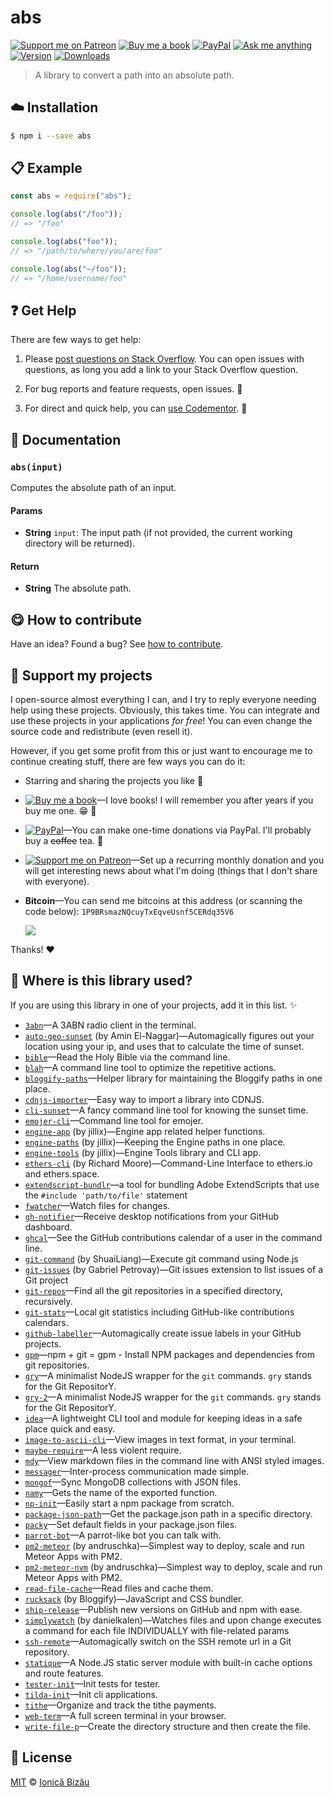 <!-- Please do not edit this file. Edit the `blah` field in the `package.json` instead. If in doubt, open an issue. -->


# abs

 [![Support me on Patreon][badge_patreon]][patreon] [![Buy me a book][badge_amazon]][amazon] [![PayPal][badge_paypal_donate]][paypal-donations] [![Ask me anything](https://img.shields.io/badge/ask%20me-anything-1abc9c.svg)](https://github.com/IonicaBizau/ama) [![Version](https://img.shields.io/npm/v/abs.svg)](https://www.npmjs.com/package/abs) [![Downloads](https://img.shields.io/npm/dt/abs.svg)](https://www.npmjs.com/package/abs)

> A library to convert a path into an absolute path.

## :cloud: Installation

```sh
$ npm i --save abs
```


## :clipboard: Example



```js
const abs = require("abs");

console.log(abs("/foo"));
// => "/foo"

console.log(abs("foo"));
// => "/path/to/where/you/are/foo"

console.log(abs("~/foo"));
// => "/home/username/foo"
```



## :question: Get Help

There are few ways to get help:

 1. Please [post questions on Stack Overflow](https://stackoverflow.com/questions/ask). You can open issues with questions, as long you add a link to your Stack Overflow question.
 2. For bug reports and feature requests, open issues. :bug:

 3. For direct and quick help, you can [use Codementor](https://www.codementor.io/johnnyb). :rocket:



## :memo: Documentation


### `abs(input)`
Computes the absolute path of an input.

#### Params

- **String** `input`: The input path (if not provided, the current working directory will be returned).

#### Return
- **String** The absolute path.



## :yum: How to contribute
Have an idea? Found a bug? See [how to contribute][contributing].


## :sparkling_heart: Support my projects

I open-source almost everything I can, and I try to reply everyone needing help using these projects. Obviously,
this takes time. You can integrate and use these projects in your applications *for free*! You can even change the source code and redistribute (even resell it).

However, if you get some profit from this or just want to encourage me to continue creating stuff, there are few ways you can do it:

 - Starring and sharing the projects you like :rocket:
 - [![Buy me a book][badge_amazon]][amazon]—I love books! I will remember you after years if you buy me one. :grin: :book:
 - [![PayPal][badge_paypal]][paypal-donations]—You can make one-time donations via PayPal. I'll probably buy a ~~coffee~~ tea. :tea:
 - [![Support me on Patreon][badge_patreon]][patreon]—Set up a recurring monthly donation and you will get interesting news about what I'm doing (things that I don't share with everyone).
 - **Bitcoin**—You can send me bitcoins at this address (or scanning the code below): `1P9BRsmazNQcuyTxEqveUsnf5CERdq35V6`

    ![](https://i.imgur.com/z6OQI95.png)

Thanks! :heart:


## :dizzy: Where is this library used?
If you are using this library in one of your projects, add it in this list. :sparkles:


 - [`3abn`](https://github.com/IonicaBizau/3abn#readme)—A 3ABN radio client in the terminal.
 - [`auto-geo-sunset`](https://github.com/aminnaggar/auto-geo-sunset#readme) (by Amin El-Naggar)—Automagically figures out your location using your ip, and uses that to calculate the time of sunset.
 - [`bible`](https://github.com/BibleJS/BibleApp)—Read the Holy Bible via the command line.
 - [`blah`](https://github.com/IonicaBizau/blah)—A command line tool to optimize the repetitive actions.
 - [`bloggify-paths`](https://github.com/IonicaBizau/bloggify-paths#readme)—Helper library for maintaining the Bloggify paths in one place.
 - [`cdnjs-importer`](https://github.com/cdnjs/cdnjs-importer)—Easy way to import a library into CDNJS.
 - [`cli-sunset`](https://github.com/IonicaBizau/cli-sunset)—A fancy command line tool for knowing the sunset time.
 - [`emojer-cli`](https://github.com/IonicaBizau/emojer-cli#readme)—Command line tool for emojer.
 - [`engine-app`](https://github.com/jillix/engine-app#readme) (by jillix)—Engine app related helper functions.
 - [`engine-paths`](https://github.com/jillix/engine-paths#readme) (by jillix)—Keeping the Engine paths in one place.
 - [`engine-tools`](https://github.com/jillix/engine-tools) (by jillix)—Engine Tools library and CLI app.
 - [`ethers-cli`](https://npmjs.com/package/ethers-cli) (by Richard Moore)—Command-Line Interface to ethers.io and ethers.space.
 - [`extendscript-bundlr`](https://github.com/fabiantheblind/extendscript-bundlr#readme)—a tool for bundling Adobe ExtendScripts that use the `#include 'path/to/file'` statement
 - [`fwatcher`](https://github.com/IonicaBizau/node-fwatcher)—Watch files for changes.
 - [`gh-notifier`](https://bitbucket.org/IonicaBizau/gh-notifier#readme)—Receive desktop notifications from your GitHub dashboard.
 - [`ghcal`](https://github.com/IonicaBizau/ghcal)—See the GitHub contributions calendar of a user in the command line.
 - [`git-command`](https://github.com/liangshuai/node-git#readme) (by ShuaiLiang)—Execute git command using Node.js
 - [`git-issues`](https://github.com/softwarescales/git-issues) (by Gabriel Petrovay)—Git issues extension to list issues of a Git project
 - [`git-repos`](https://github.com/IonicaBizau/node-git-repos#readme)—Find all the git repositories in a specified directory, recursively.
 - [`git-stats`](https://github.com/IonicaBizau/git-stats)—Local git statistics including GitHub-like contributions calendars.
 - [`github-labeller`](https://github.com/IonicaBizau/github-labeller#readme)—Automagically create issue labels in your GitHub projects.
 - [`gpm`](https://github.com/IonicaBizau/gpm)—npm + git = gpm - Install NPM packages and dependencies from git repositories.
 - [`gry`](https://github.com/IonicaBizau/node-gry)—A minimalist NodeJS wrapper for the `git` commands. `gry` stands for the Git RepositorY.
 - [`gry-2`](https://github.com/IonicaBizau/node-gry)—A minimalist NodeJS wrapper for the `git` commands. `gry` stands for the Git RepositorY.
 - [`idea`](https://github.com/IonicaBizau/idea)—A lightweight CLI tool and module for keeping ideas in a safe place quick and easy.
 - [`image-to-ascii-cli`](https://github.com/IonicaBizau/image-to-ascii-cli#readme)—View images in text format, in your terminal.
 - [`maybe-require`](https://github.com/IonicaBizau/maybe-require#readme)—A less violent require.
 - [`mdy`](https://github.com/IonicaBizau/mdy#readme)—View markdown files in the command line with ANSI styled images.
 - [`messager`](https://github.com/IonicaBizau/node-messager#readme)—Inter-process communication made simple.
 - [`mongof`](https://github.com/IonicaBizau/node-mongof)—Sync MongoDB collections with JSON files.
 - [`namy`](https://github.com/IonicaBizau/namy)—Gets the name of the exported function.
 - [`np-init`](https://github.com/IonicaBizau/np-init#readme)—Easily start a npm package from scratch.
 - [`package-json-path`](https://github.com/IonicaBizau/package-json-path#readme)—Get the package.json path in a specific directory.
 - [`packy`](https://github.com/IonicaBizau/packy#readme)—Set default fields in your package.json files.
 - [`parrot-bot`](https://github.com/IonicaBizau/parrot-bot#readme)—A parrot-like bot you can talk with.
 - [`pm2-meteor`](https://github.com/andruschka/pm2-meteor) (by andruschka)—Simplest way to deploy, scale and run Meteor Apps with PM2.
 - [`pm2-meteor-nvm`](https://github.com/andruschka/pm2-meteor) (by andruschka)—Simplest way to deploy, scale and run Meteor Apps with PM2.
 - [`read-file-cache`](https://github.com/IonicaBizau/read-file-cache#readme)—Read files and cache them.
 - [`rucksack`](https://github.com/Bloggify/rucksack#readme) (by Bloggify)—JavaScript and CSS bundler.
 - [`ship-release`](https://github.com/IonicaBizau/ship-release#readme)—Publish new versions on GitHub and npm with ease.
 - [`simplywatch`](https://github.com/danielkalen/simplywatch#readme) (by danielkalen)—Watches files and upon change executes a command for each file INDIVIDUALLY with file-related params
 - [`ssh-remote`](https://github.com/IonicaBizau/ssh-remote)—Automagically switch on the SSH remote url in a Git repository.
 - [`statique`](https://github.com/IonicaBizau/statique)—A Node.JS static server module with built-in cache options and route features.
 - [`tester-init`](https://github.com/IonicaBizau/tester-init#readme)—Init tests for tester.
 - [`tilda-init`](https://github.com/IonicaBizau/tilda-init#readme)—Init cli applications.
 - [`tithe`](https://github.com/IonicaBizau/tithe)—Organize and track the tithe payments.
 - [`web-term`](https://github.com/IonicaBizau/web-term)—A full screen terminal in your browser.
 - [`write-file-p`](https://github.com/IonicaBizau/write-file-p#readme)—Create the directory structure and then create the file.

## :scroll: License

[MIT][license] © [Ionică Bizău][website]

[badge_patreon]: http://ionicabizau.github.io/badges/patreon.svg
[badge_amazon]: http://ionicabizau.github.io/badges/amazon.svg
[badge_paypal]: http://ionicabizau.github.io/badges/paypal.svg
[badge_paypal_donate]: http://ionicabizau.github.io/badges/paypal_donate.svg
[patreon]: https://www.patreon.com/ionicabizau
[amazon]: http://amzn.eu/hRo9sIZ
[paypal-donations]: https://www.paypal.com/cgi-bin/webscr?cmd=_s-xclick&hosted_button_id=RVXDDLKKLQRJW
[donate-now]: http://i.imgur.com/6cMbHOC.png

[license]: http://showalicense.com/?fullname=Ionic%C4%83%20Biz%C4%83u%20%3Cbizauionica%40gmail.com%3E%20(https%3A%2F%2Fionicabizau.net)&year=2015#license-mit
[website]: https://ionicabizau.net
[contributing]: /CONTRIBUTING.md
[docs]: /DOCUMENTATION.md
